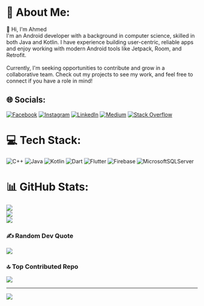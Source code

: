# 💫 About Me:
👋 Hi, I'm Ahmed<br>I'm an Android developer with a background in computer science, skilled in both Java and Kotlin. I have experience building user-centric, reliable apps and enjoy working with modern Android tools like Jetpack, Room, and Retrofit.<br><br>Currently, I'm seeking opportunities to contribute and grow in a collaborative team. Check out my projects to see my work, and feel free to connect if you have a role in mind!


## 🌐 Socials:
[![Facebook](https://img.shields.io/badge/Facebook-%231877F2.svg?logo=Facebook&logoColor=white)](https://facebook.com/https://www.facebook.com/ahmed.aamer.7739814) [![Instagram](https://img.shields.io/badge/Instagram-%23E4405F.svg?logo=Instagram&logoColor=white)](https://instagram.com/https://www.instagram.com/ahmed_salaah2002/) [![LinkedIn](https://img.shields.io/badge/LinkedIn-%230077B5.svg?logo=linkedin&logoColor=white)](https://linkedin.com/in/www.linkedin.com/in/ahmed-salah-467362217) [![Medium](https://img.shields.io/badge/Medium-12100E?logo=medium&logoColor=white)](https://medium.com/@https://medium.com/@ahmedsaaalah21) [![Stack Overflow](https://img.shields.io/badge/-Stackoverflow-FE7A16?logo=stack-overflow&logoColor=white)](https://stackoverflow.com/users/https://stackoverflow.com/users/22326047/ahmed-salah) 

# 💻 Tech Stack:
![C++](https://img.shields.io/badge/c++-%2300599C.svg?style=for-the-badge&logo=c%2B%2B&logoColor=white) ![Java](https://img.shields.io/badge/java-%23ED8B00.svg?style=for-the-badge&logo=openjdk&logoColor=white) ![Kotlin](https://img.shields.io/badge/kotlin-%237F52FF.svg?style=for-the-badge&logo=kotlin&logoColor=white) ![Dart](https://img.shields.io/badge/dart-%230175C2.svg?style=for-the-badge&logo=dart&logoColor=white) ![Flutter](https://img.shields.io/badge/Flutter-%2302569B.svg?style=for-the-badge&logo=Flutter&logoColor=white) ![Firebase](https://img.shields.io/badge/firebase-a08021?style=for-the-badge&logo=firebase&logoColor=ffcd34) ![MicrosoftSQLServer](https://img.shields.io/badge/Microsoft%20SQL%20Server-CC2927?style=for-the-badge&logo=microsoft%20sql%20server&logoColor=white) 
# 📊 GitHub Stats:
![](https://github-readme-stats.vercel.app/api?username=itsahmedsalah&theme=dark&hide_border=false&include_all_commits=false&count_private=false)<br/>
![](https://github-readme-streak-stats.herokuapp.com/?user=itsahmedsalah&theme=dark&hide_border=false)<br/>
![](https://github-readme-stats.vercel.app/api/top-langs/?username=itsahmedsalah&theme=dark&hide_border=false&include_all_commits=false&count_private=false&layout=compact)

### ✍️ Random Dev Quote
![](https://quotes-github-readme.vercel.app/api?type=horizontal&theme=radical)

### 🔝 Top Contributed Repo
![](https://github-contributor-stats.vercel.app/api?username=itsahmedsalah&limit=5&theme=dark&combine_all_yearly_contributions=true)

---
[![](https://visitcount.itsvg.in/api?id=itsahmedsalah&icon=4&color=1)](https://visitcount.itsvg.in)

<!-- Proudly created with GPRM ( https://gprm.itsvg.in ) -->

